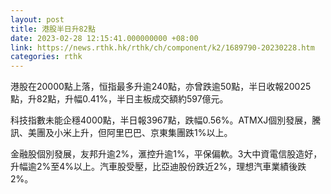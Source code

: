 ```yaml
---
layout: post
title: 港股半日升82點
date: 2023-02-28 12:15:41.000000000 +08:00
link: https://news.rthk.hk/rthk/ch/component/k2/1689790-20230228.htm
categories: rthk
---
```


港股在20000點上落，恒指最多升逾240點，亦曾跌逾50點，半日收報20025點，升82點，升幅0.41%，半日主板成交額約597億元。

科技指數未能企穩4000點，半日報3967點，跌幅0.56%。ATMXJ個別發展，騰訊、美團及小米上升，但阿里巴巴、京東集團跌1%以上。

金融股個別發展，友邦升逾2%，滙控升逾1%，平保偏軟。3大中資電信股造好，升幅逾2%至4%以上。汽車股受壓，比亞迪股份跌近2%，理想汽車業績後跌2%。
